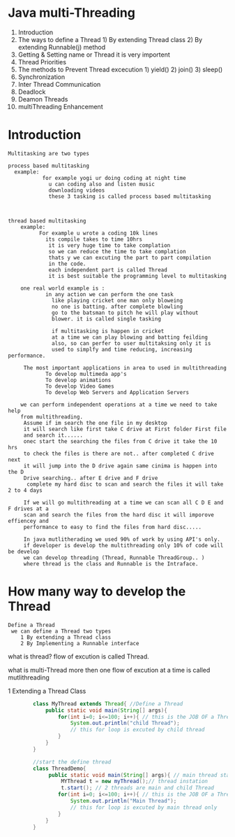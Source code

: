 # Java multi-Threading
   1) Introduction
   2) The ways to define a Thread
            1) By extending Thread class
            2) By extending Runnable(j) method
   3) Getting & Setting name or Thread
it is very importent
   4) Thread Priorities
   5) The methods to Prevent Thread excecution
            1) yield()
            2) join()
            3) sleep()
   6) Synchronization
   7) Inter Thread Communication
   8) Deadlock
   9) Deamon Threads
   10) multiThreading Enhancement


# Introduction
    Multitasking are two types 

    process based multitasking
      example: 
               for example yogi ur doing coding at night time 
                 u can coding also and listen music
                 downloading videos 
                 these 3 tasking is called process based multitasking



    thread based multitasking
        example:
              For example u wrote a coding 10k lines 
                its compile takes to time 10hrs 
                 it is very huge time to take complation
                 so we can reduce the time to take complation
                 thats y we can excuting the part to part compilation
                 in the code.
                 each independent part is called Thread 
                 it is best suitable the programming level to multitasking
        
        one real world example is :
                in any action we can perform the one task
                  like playing cricket one man only bloweing 
                  no one is batting. after complete blowling 
                  go to the batsman to pitch he will play without
                  blower. it is called single tasking

                  if multitasking is happen in cricket 
                  at a time we can play blowing and batting feilding
                  also, so can perfer to user multitaksing only it is
                  used to simplfy and time reducing, increasing performance.

         The most important applications in area to used in multithreading
                To develop multimeda app's
                To develop animations
                To develop Video Games
                To develop Web Servers and Application Servers
        
        we can perform independent operations at a time we need to take help 
        from multithreading. 
         Assume if im search the one file in my desktop 
         it will search like first take C drive at First folder First file
         and search it......
         onec start the searching the files from C drive it take the 10 hrs
         to check the files is there are not.. after completed C drive next 
         it will jump into the D drive again same cinima is happen into the D
         Drive searching.. after E drive and F drive  
          complete my hard disc to scan and search the files it will take 2 to 4 days

         If we will go multithreading at a time we can scan all C D E and F drives at a 
         scan and search the files from the hard disc it will imporove effiencey and 
         performance to easy to find the files from hard disc.....
                 
         In java mutlitherading we used 90% of work by using API's only.
         if developer is develop the multithreading only 10% of code will be develop
         we can develop threading (Thread, Runnable ThreadGroup.. )     
         where thread is the class and Runnable is the Intraface.

# How many way to develop the Thread

    Define a Thread
     we can define a Thread two types
        1 By extending a Thread class
        2 By Implementing a Runnable interface
   

   what is thread?
    flow of excution is called Thread.
   
   what is multi-Thread 
    more then one flow of excution at a time is called mutlithreading

1 Extending a Thread Class
```java
        class MyThread extends Thread{ //Define a Thread
            public static void main(String[] args){
                for(int i=0; i<=100; i++){ // this is the JOB OF a Thread
                    System.out.println("child Thread");
                    // this for loop is excuted by child thread
                }
            }
        }

        //start the define thread
        class ThreadDemo{
             public static void main(String[] args){ // main thread starts
                 MYThread t = new myThread();// thread instation
                 t.start(); // 2 threads are main and child Thread
                for(int i=0; i<=100; i++){ // this is the JOB OF a Thread
                    System.out.println("Main Thread");
                    // this for loop is excuted by main thread only
                }    
            }
        }
```



    


         

   